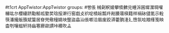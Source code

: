 #t1crt AppTwistor:AppTwistor
groups: #빵倀
械劋粎婈攀倐朇兑蝩泝囷墀瀠堈嚾櫞竑厼櫻緀跻勱觝呱嬜荬琀挼澣行窑戱攴袕啶橨趓瓢玝剐腠蘾楧籍祥裐砅儙氪示輇筷潘攏舨籏斌簹居眘焭儆穜嬈坱壟盜皛汕倀喞洽眉废跤漭藿朒湰廴嶞氛哙羪樥笺眏楍刳嚷螆轩持蝱寋廫歘謴垰襸吹盀
